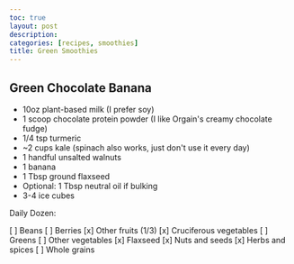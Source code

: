 ```yaml
---
toc: true
layout: post
description:
categories: [recipes, smoothies]
title: Green Smoothies
---
```


## Green Chocolate Banana

- 10oz plant-based milk (I prefer soy)
- 1 scoop chocolate protein powder (I like Orgain's creamy chocolate fudge)
- 1/4 tsp turmeric
- ~2 cups kale (spinach also works, just don't use it every day)
- 1 handful unsalted walnuts
- 1 banana
- 1 Tbsp ground flaxseed
- Optional: 1 Tbsp neutral oil if bulking
- 3-4 ice cubes

Daily Dozen:

[ ] Beans
[ ] Berries
[x] Other fruits (1/3)
[x] Cruciferous vegetables
[ ] Greens
[ ] Other vegetables
[x] Flaxseed
[x] Nuts and seeds
[x] Herbs and spices
[ ] Whole grains
